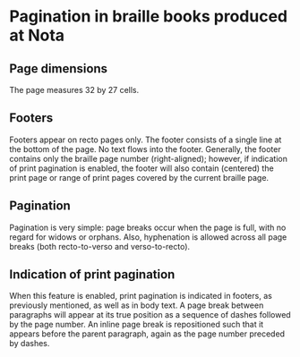# Pagination in braille books produced at Nota
## Page dimensions
The page measures 32 by 27 cells.
## Footers
Footers appear on recto pages only. The footer consists of a single line at the bottom of the page. No text flows into the footer. Generally, the footer contains only the braille page number (right-aligned); however, if indication of print pagination is enabled, the footer will also contain (centered) the print page or range of print pages covered by the current braille page.
## Pagination
Pagination is very simple: page breaks occur when the page is full, with no regard for widows or orphans. Also, hyphenation is allowed across all page breaks (both recto-to-verso and verso-to-recto).
## Indication of print pagination
When this feature is enabled, print pagination is indicated in footers, as previously mentioned, as well as in body text. A page break between paragraphs will appear at its true position as a sequence of dashes followed by the page number. An inline page break is repositioned such that it appears before the parent paragraph, again as the page number preceded by dashes.